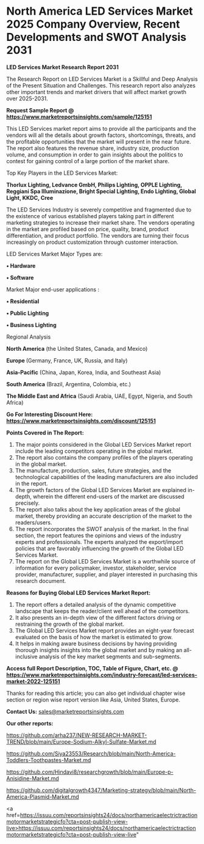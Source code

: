 # North America LED Services Market 2025 Company Overview, Recent Developments and SWOT Analysis 2031

<strong>LED Services Market Research Report 2031</strong>

The Research Report on LED Services Market is a Skillful and Deep Analysis of the Present Situation and Challenges. This research report also analyzes other important trends and market drivers that will affect market growth over 2025-2031.

<strong>Request Sample Report @ <a href=https://www.marketreportsinsights.com/sample/125151>https://www.marketreportsinsights.com/sample/125151</a></strong>

This LED Services market report aims to provide all the participants and the vendors will all the details about growth factors, shortcomings, threats, and the profitable opportunities that the market will present in the near future. The report also features the revenue share, industry size, production volume, and consumption in order to gain insights about the politics to contest for gaining control of a large portion of the market share.

Top Key Players in the LED Services Market:

<strong>Thorlux Lighting, Ledvance GmbH, Philips Lighting, OPPLE Lighting, Reggiani Spa Illuminazione, Bright Special Lighting, Endo Lighting, Global Light, KKDC, Cree</strong>

The LED Services Industry is severely competitive and fragmented due to the existence of various established players taking part in different marketing strategies to increase their market share. The vendors operating in the market are profiled based on price, quality, brand, product differentiation, and product portfolio. The vendors are turning their focus increasingly on product customization through customer interaction.

LED Services Market Major Types are:

<strong>• Hardware

• Software</strong>

Market Major end-user applications :

<strong>• Residential

• Public Lighting

• Business Lighting</strong>

Regional Analysis

</u><strong><b>North America</b></strong> (the United States, Canada, and Mexico)

<strong><b>Europe </b></strong>(Germany, France, UK, Russia, and Italy)

<strong><b>Asia-Pacific</b></strong> (China, Japan, Korea, India, and Southeast Asia)

<strong><b>South America</b></strong> (Brazil, Argentina, Colombia, etc.)

<strong><b>The Middle East and Africa</b></strong> (Saudi Arabia, UAE, Egypt, Nigeria, and South Africa)

<strong>Go For Interesting Discount Here: <a href=https://www.marketreportsinsights.com/discount/125151>https://www.marketreportsinsights.com/discount/125151</a></strong>

<strong>Points Covered in The Report:</strong>
<ol>
  <li>The major points considered in the Global LED Services Market report include the leading competitors operating in the global market.</li>
  <li>The report also contains the company profiles of the players operating in the global market.</li>
  <li>The manufacture, production, sales, future strategies, and the technological capabilities of the leading manufacturers are also included in the report.</li>
  <li>The growth factors of the Global LED Services Market are explained in-depth, wherein the different end-users of the market are discussed precisely.</li>
  <li>The report also talks about the key application areas of the global market, thereby providing an accurate description of the market to the readers/users.</li>
  <li>The report incorporates the SWOT analysis of the market. In the final section, the report features the opinions and views of the industry experts and professionals. The experts analyzed the export/import policies that are favorably influencing the growth of the Global LED Services Market.</li>
  <li>The report on the Global LED Services Market is a worthwhile source of information for every policymaker, investor, stakeholder, service provider, manufacturer, supplier, and player interested in purchasing this research document.</li>
</ol>
<strong>Reasons for Buying Global LED Services Market Report:</strong>

<ol>
  <li>The report offers a detailed analysis of the dynamic competitive landscape that keeps the reader/client well ahead of the competitors.</li>
  <li>It also presents an in-depth view of the different factors driving or restraining the growth of the global market.</li>
  <li>The Global LED Services Market report provides an eight-year forecast evaluated on the basis of how the market is estimated to grow.</li>
  <li>It helps in making aware business decisions by having providing thorough insights insights into the global market and by making an all-inclusive analysis of the key market segments and sub-segments.</li>
</ol>
<strong>Access full Report Description, TOC, Table of Figure, Chart, etc. @ <a href=https://www.marketreportsinsights.com/industry-forecast/led-services-market-2022-125151>https://www.marketreportsinsights.com/industry-forecast/led-services-market-2022-125151</a></strong>


Thanks for reading this article; you can also get individual chapter wise section or region wise report version like Asia, United States, Europe.

<strong>Contact Us:</strong>
sales@marketreportsinsights.com

<strong>Our other reports:</strong>

<a href=https://github.com/arha237/NEW-RESEARCH-MARKET-TREND/blob/main/Europe-Sodium-Alkyl-Sulfate-Market.md>https://github.com/arha237/NEW-RESEARCH-MARKET-TREND/blob/main/Europe-Sodium-Alkyl-Sulfate-Market.md</a>

<a href=https://github.com/Siya23553/Research/blob/main/North-America-Toddlers-Toothpastes-Market.md>https://github.com/Siya23553/Research/blob/main/North-America-Toddlers-Toothpastes-Market.md</a>

<a href=https://github.com/Hindavi8/researchgrowth/blob/main/Europe-p-Anisidine-Market.md>https://github.com/Hindavi8/researchgrowth/blob/main/Europe-p-Anisidine-Market.md</a>

<a href=https://github.com/digitalgrowth4347/Marketing-strategy/blob/main/North-America-Plasmid-Market.md>https://github.com/digitalgrowth4347/Marketing-strategy/blob/main/North-America-Plasmid-Market.md</a>

<a href=https://issuu.com/reportsinsights24/docs/northamericaelectrictractionmotormarketstrategicfo?cta=post-publish-view-live>https://issuu.com/reportsinsights24/docs/northamericaelectrictractionmotormarketstrategicfo?cta=post-publish-view-live</a>"
